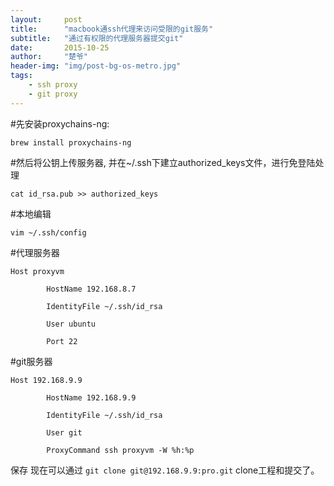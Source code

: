 ```yaml
---
layout:     post
title:      "macbook通ssh代理来访问受限的git服务"
subtitle:   "通过有权限的代理服务器提交git"
date:       2015-10-25
author:     "楚爷"
header-img: "img/post-bg-os-metro.jpg"
tags:
    - ssh proxy
    - git proxy
---
```


#先安装proxychains-ng:

`brew install proxychains-ng`

#然后将公钥上传服务器, 并在~/.ssh下建立authorized_keys文件，进行免登陆处理

`cat id_rsa.pub >> authorized_keys`

#本地编辑

`vim ~/.ssh/config`

#代理服务器

```
Host proxyvm

        HostName 192.168.8.7

        IdentityFile ~/.ssh/id_rsa

        User ubuntu

        Port 22
```

#git服务器

```
Host 192.168.9.9

        HostName 192.168.9.9

        IdentityFile ~/.ssh/id_rsa

        User git

        ProxyCommand ssh proxyvm -W %h:%p
```

保存
现在可以通过
`git clone git@192.168.9.9:pro.git`
clone工程和提交了。
